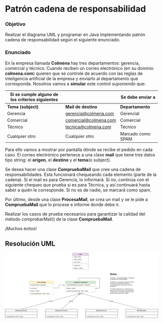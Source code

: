
# Patrón cadena de responsabilidad

### Objetivo 
Realizar el diagrama UML y programar en Java implementando patrón cadena de responsabilidad según el siguiente enunciado.

### Enunciado 
En la empresa llamada **Colmena** hay tres departamentos: gerencia, comercial y técnico. Cuando reciben un correo electrónico (en su dominio **colmena.com**) quieren que se controle de acuerdo con las reglas de inteligencia artificial de la empresa y enviarlo al departamento que corresponda. Nosotros vamos a **simular** este control suponiendo que:


| **Si se cumple alguno de los criterios siguientes** |  | **Se debe enviar a** |
| -- | --| --|
| **Tema (subject)** | **Mail de destino** | **Departamento** |
| Gerencia |gerencia@colmena.com | Gerencial | 
| Comercial |comercial@colmena.com | Comercial | 
| Técnico | tecnica@colmena.com | Técnico | 
| Cualquier otro | Cualquier otro | Marcado como SPAM |


Para ello vamos a mostrar por pantalla dónde se recibe el pedido en cada caso. El correo electrónico pertenece a una clase **mail** que tiene tres datos tipo string: el **origen**, el **destino** y el **tema**(o subject). 

Se desea hacer una clase **CompruebaMail** que cree una cadena de responsabilidades. Esta funcionará chequeando cada elemento (parte de la cadena). Si el mail es para Gerencia, lo informará. Si no, continúa con el siguiente chequeo que prueba si es para Técnica, y así continuará hasta saber a quién le corresponde. Si no es de nadie, se marcará como spam. 

Por último, desde una clase **ProcesaMail**, se crea un mail y se le pide a **CompruebaMail** que lo procese e informe donde debe ir. 

Realizar los casos de prueba necesarios para garantizar la calidad del método comprobarMail() de la clase **CompruebaMail**. 

¡Muchos éxitos!


## Resolución UML
![Preview](https://github.com/soymilidev/JAVA-II/blob/main/C04/C4-Clase-PatronCadenaDeResponsabilidad/C4-Clase.jpg)





